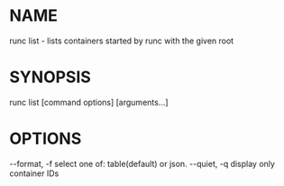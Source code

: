 # NAME
   runc list - lists containers started by runc with the given root

# SYNOPSIS
   runc list [command options] [arguments...]

# OPTIONS
   --format, -f         select one of: table(default) or json.
   --quiet, -q          display only container IDs
